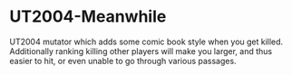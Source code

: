 # UT2004-Meanwhile

UT2004 mutator which adds some comic book style when you get killed. Additionally ranking killing other players will make you larger, and thus easier to hit, or even unable to go through various passages.
